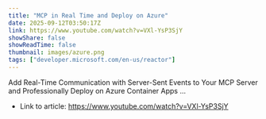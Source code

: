 ```yaml
---
title: "MCP in Real Time and Deploy on Azure"
date: 2025-09-12T03:50:17Z
link: https://www.youtube.com/watch?v=VXl-YsP3SjY
showShare: false
showReadTime: false
thumbnail: images/azure.png
tags: ["developer.microsoft.com/en-us/reactor"]
---
```

Add Real-Time Communication with Server-Sent Events to Your MCP Server and Professionally Deploy on Azure Container Apps ...

- Link to article: https://www.youtube.com/watch?v=VXl-YsP3SjY